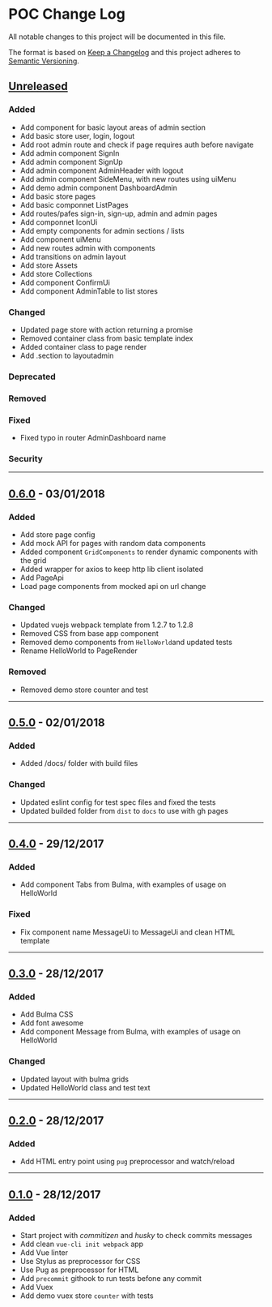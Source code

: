 # POC Change Log

All notable changes to this project will be documented in this file.

The format is based on [Keep a Changelog](http://keepachangelog.com/) and this project adheres to [Semantic Versioning](http://semver.org/).

## [Unreleased](../../compare/master...dev)
### Added
- Add component for basic layout areas of admin section
- Add basic store user, login, logout
- Add root admin route and check if page requires auth before navigate
- Add admin component SignIn
- Add admin component SignUp
- Add admin component AdminHeader with logout
- Add admin component SideMenu, with new routes using uiMenu
- Add demo admin component DashboardAdmin
- Add basic store pages
- Add basic componnet ListPages
- Add routes/pafes sign-in, sign-up, admin and admin pages
- Add componnet IconUi
- Add empty components for admin sections / lists
- Add component uiMenu
- Add new routes admin with components
- Add transitions on admin layout
- Add store Assets
- Add store Collections
- Add component ConfirmUi
- Add component AdminTable to list stores
### Changed
- Updated page store with action returning a promise
- Removed container class from basic template index
- Added container class to page render
- Add .section to layoutadmin
### Deprecated
### Removed
### Fixed
- Fixed typo in router AdminDashboard name
### Security


---
## [0.6.0](../../compare/0.5.0...0.6.0) - 03/01/2018
### Added
- Add store page config
- Add mock API for pages with random data components
- Added component `GridComponents` to render dynamic components with the grid
- Added wrapper for axios to keep http lib client isolated
- Add PageApi
- Load page components from mocked api on url change
### Changed
- Updated vuejs webpack template from 1.2.7 to 1.2.8
- Removed CSS from base app component
- Removed demo components from `HelloWorld`and updated tests
- Rename HelloWorld to PageRender
### Removed
- Removed demo store counter and test

---
## [0.5.0](../../compare/0.4.0...0.5.0) - 02/01/2018
### Added
- Added /docs/ folder with build files
### Changed
- Updated eslint config for test spec files and fixed the tests
- Updated builded folder from `dist` to `docs` to use with gh pages

---
## [0.4.0](../../compare/0.3.0...0.4.0) - 29/12/2017
### Added
- Add component Tabs from Bulma, with examples of usage on HelloWorld
### Fixed
- Fix component name MessageUi to MessageUi and clean HTML template

---
## [0.3.0](../../compare/0.2.0...0.3.0) - 28/12/2017
### Added

- Add Bulma CSS
- Add font awesome
- Add component Message from Bulma, with examples of usage on HelloWorld

### Changed
- Updated layout with bulma grids
- Updated HelloWorld class and test text

---
## [0.2.0](../../compare/0.1.0...0.2.0) - 28/12/2017
### Added
- Add HTML entry point using `pug` preprocessor and watch/reload

---
## [0.1.0](../../compare/0.0.0...0.1.0) - 28/12/2017
### Added

- Start project with _commitizen_ and _husky_ to check commits messages
- Add clean `vue-cli init webpack` app
- Add Vue linter
- Use Stylus as preprocessor for CSS
- Use Pug as preprocessor for HTML
- Add `precommit` githook to run tests befone any commit
- Add Vuex
- Add demo vuex store `counter` with tests

